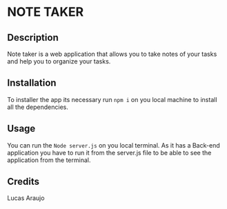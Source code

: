# NOTE TAKER

## Description 

Note taker is a web application that allows you to take notes of your tasks and help you to organize your tasks.

## Installation

To installer the app its necessary run `npm i` on you local machine to install all the dependencies.

## Usage 

You can run the `Node server.js` on you local terminal. As it has a Back-end application you have to run it from the server.js file to be able to see the application from the terminal. 

## Credits

Lucas Araujo